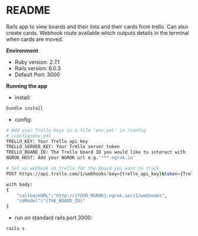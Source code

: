 # README

Rails app to view boards and their lists and their cards from trello. Can also create cards. Webhook route available which outputs details in the terminal when cards are moved.

**Environment**  

- Ruby version: 2.7.1
- Rails version: 6.0.3
- Default Port: 3000

**Running the app**
- install:
```bash
bundle install
```
- config:
```bash
# Add your Trello keys in a file 'env.yml' in /config
# /config/env.yml
TRELLO_KEY: Your Trello api key
TRELLO_SERVER_KEY: Your Trello server token
TRELLO_BOARD_ID: The Trello board ID you would like to interact with
NGROK_HOST: Add your NGROK url e.g.'***.ngrok.io'

# Set up webhook on trello for the board you want to track
POST https://api.trello.com/1/webhooks?key={trello_api_key}&token={Trello_server_key}

with body:
{
    "callbackURL":"http://{YOUR_NGROK}.ngrok.io/v1/webhooks",
    "idModel":"{THE_BOARD_ID}"
}
```
- run on standard rails port 3000:
```bash
rails s
```
